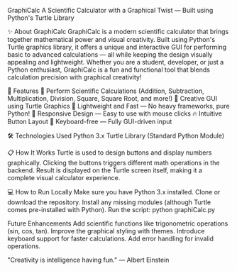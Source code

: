 GraphiCalc
A Scientific Calculator with a Graphical Twist — Built using Python's Turtle Library

✨ About GraphiCalc
GraphiCalc is a modern scientific calculator that brings together mathematical power and visual creativity.
Built using Python's Turtle graphics library, it offers a unique and interactive GUI for performing basic to advanced calculations — all while keeping the design visually appealing and lightweight.
Whether you are a student, developer, or just a Python enthusiast, GraphiCalc is a fun and functional tool that blends calculation precision with graphical creativity!

🚀 Features
🧮 Perform Scientific Calculations (Addition, Subtraction, Multiplication, Division, Square, Square Root, and more!)
🎨 Creative GUI using Turtle Graphics
🐢 Lightweight and Fast — No heavy frameworks, pure Python!
📱 Responsive Design — Easy to use with mouse clicks
🔥 Intuitive Button Layout
🎯 Keyboard-free — Fully GUI-driven input

🛠️ Technologies Used
Python 3.x
Turtle Library (Standard Python Module)

📋 How It Works
Turtle is used to design buttons and display numbers graphically.
Clicking the buttons triggers different math operations in the backend.
Result is displayed on the Turtle screen itself, making it a complete visual calculator experience.

💻 How to Run Locally
Make sure you have Python 3.x installed.
Clone or download the repository.
Install any missing modules (although Turtle comes pre-installed with Python).
Run the script:
python graphiCalc.py

Future Enhancements
Add scientific functions like trigonometric operations (sin, cos, tan).
Improve the graphical styling with themes.
Introduce keyboard support for faster calculations.
Add error handling for invalid operations.



"Creativity is intelligence having fun."
— Albert Einstein
